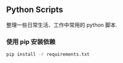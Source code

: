 ## Python Scripts

整理一些日常生活、工作中常用的 python 脚本.

### 使用 pip 安装依赖

```bash
pip install -r requirements.txt
```